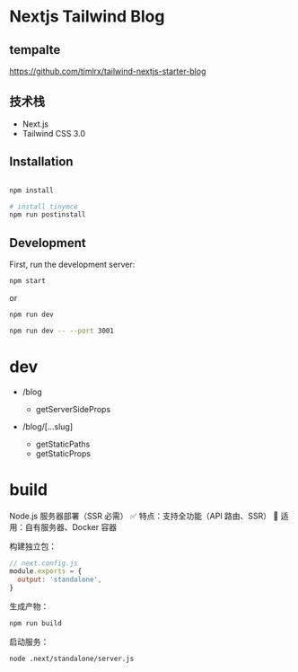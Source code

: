 # Nextjs Tailwind Blog

## tempalte

https://github.com/timlrx/tailwind-nextjs-starter-blog

## 技术栈

- Next.js
- Tailwind CSS 3.0

## Installation

```bash

npm install
```

```bash
# install tinymce
npm run postinstall
```

## Development

First, run the development server:

```bash
npm start
```

or

```bash
npm run dev

npm run dev -- --port 3001
```

# dev

- /blog

  - getServerSideProps

- /blog/[...slug]
  - getStaticPaths
  - getStaticProps

# build

Node.js 服务器部署（SSR 必需）
✅ 特点：支持全功能（API 路由、SSR）
🚀 适用：自有服务器、Docker 容器

构建独立包：

```javascript
// next.config.js
module.exports = {
  output: 'standalone',
}
```

生成产物：

```bash
npm run build
```

启动服务：

```bash
node .next/standalone/server.js
```

